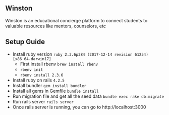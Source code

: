 ## Winston
Winston is an educational concierge platform to connect students to valuable resources like mentors, counselors, etc

## Setup Guide

- Install ruby version ```ruby 2.3.6p384 (2017-12-14 revision 61254) [x86_64-darwin17]```
  - First install rbenv ```brew install rbenv```
  - ```rbenv init```
  - ```rbenv install 2.3.6```
- Install ruby on rails ```4.2.5```
- Install bundler ```gem install bundler```
- Install all gems in Gemfile ```bundle install```
- Run migration file and get all the seed data ```bundle exec rake db:migrate```
- Run rails server ```rails server```
- Once rails server is running, you can go to http://localhost:3000

